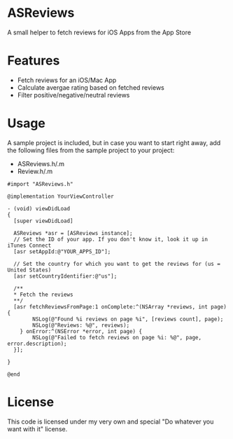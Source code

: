 ASReviews
=========

A small helper to fetch reviews for iOS Apps from the App Store

Features
=========
- Fetch reviews for an iOS/Mac App
- Calculate avergae rating based on fetched reviews
- Filter positive/negative/neutral reviews


Usage
=========
A sample project is included, but in case you want to start right away, add the following files 
from the sample project to your project:

- ASReviews.h/.m
- Review.h/.m

```
#import "ASReviews.h"

@implementation YourViewController

- (void) viewDidLoad
{
  [super viewDidLoad]
  
  ASReviews *asr = [ASReviews instance];
  // Set the ID of your app. If you don't know it, look it up in iTunes Connect
  [asr setAppId:@"YOUR_APPS_ID"];
  
  // Set the country for which you want to get the reviews for (us = United States)
  [asr setCountryIdentifier:@"us"];
  
  /**
  * Fetch the reviews
  **/
  [asr fetchReviewsFromPage:1 onComplete:^(NSArray *reviews, int page) {
        NSLog(@"Found %i reviews on page %i", [reviews count], page);
        NSLog(@"Reviews: %@", reviews);
    } onError:^(NSError *error, int page) {
        NSLog(@"Failed to fetch reviews on page %i: %@", page, error.description);
  }];
  
}

@end
```

License
=========
This code is licensed under my very own and special "Do whatever you want with it" license.
